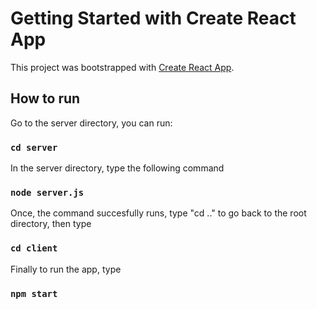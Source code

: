 # Getting Started with Create React App

This project was bootstrapped with [Create React App](https://github.com/facebook/create-react-app).

## How to run

Go to the server directory, you can run:

### `cd server`

In the server directory, type the following command

### `node server.js`

Once, the command succesfully runs, type "cd .." to go back to the root directory, then type

### `cd client`

Finally to run the app, type

### `npm start`
